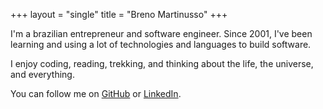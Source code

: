 +++
layout = "single"
title = "Breno Martinusso"
+++

I'm a brazilian entrepreneur and software engineer. Since 2001, I've been learning and using a lot of technologies and languages to build software.
       
I enjoy coding, reading, trekking, and thinking about the life, the universe, and everything.

You can follow me on [GitHub](https://github.com/martinusso) or [LinkedIn](https://linkedin.com/in/martinusso).